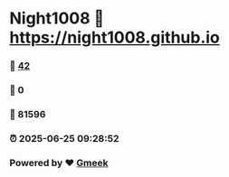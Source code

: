 # Night1008 :link: https://night1008.github.io 
### :page_facing_up: [42](https://night1008.github.io/tag.html) 
### :speech_balloon: 0 
### :hibiscus: 81596 
### :alarm_clock: 2025-06-25 09:28:52 
### Powered by :heart: [Gmeek](https://github.com/Meekdai/Gmeek)
